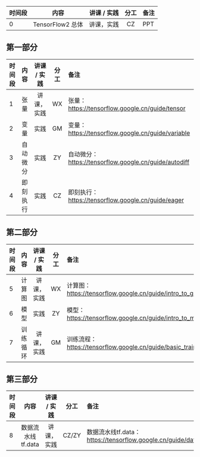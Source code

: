 | 时间段 |       内容     | 讲课 / 实践 | 分工  | 备注 |
| :----- | :------------: | :---------: | :-----: | :----- |
|    0   |  TensorFlow2 总体   |    讲课，实践       |  CZ   |   PPT   |

## 第一部分

| 时间段 |      内容      |  讲课 / 实践 | 分工  | 备注 |
| :----- | :------------: | :---------: | :-----: | :----- |
|    1   |  张量  |  讲课，实践    |    WX    |   张量：https://tensorflow.google.cn/guide/tensor    |
|    2   |  变量  |    实践     |  GM   |  变量：https://tensorflow.google.cn/guide/variable     |
|    3   |  自动微分    |    实践     |  ZY   |  自动微分：https://tensorflow.google.cn/guide/autodiff     |
|    4   |  即刻执行   |    实践     |  CZ   |  即刻执行： https://tensorflow.google.cn/guide/eager   |


## 第二部分

| 时间段 |       内容     | 讲课 / 实践 | 分工  | 备注 |
| :----- | :------------: | :---------: | :-----: | :----- |
|    5   |  计算图  |  讲课，实践    |    WX    |  计算图：https://tensorflow.google.cn/guide/intro_to_graphs   |
|    6   |  模型   |    实践     |  ZY   |  模型：https://tensorflow.google.cn/guide/intro_to_modules   |
|    7   |  训练循环  |  讲课，实践    |    GM    |  训练流程：https://tensorflow.google.cn/guide/basic_training_loops   |


## 第三部分

| 时间段 |       内容     | 讲课 / 实践 | 分工  | 备注 |
| :----- | :------------: | :---------: | :-----: | :----- |
|    8   |  数据流水线tf.data  |  讲课，实践    |    CZ/ZY    |  数据流水线tf.data：https://tensorflow.google.cn/guide/data   |
